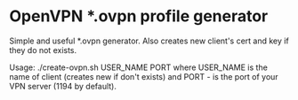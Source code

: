 # OpenVPN *.ovpn profile generator
Simple and useful *.ovpn generator. Also creates new client's cert and key if they do not exists.

Usage: ./create-ovpn.sh USER_NAME PORT
where USER_NAME is the name of client (creates new if don't exists) and PORT - is the port of your VPN server (1194 by default).
